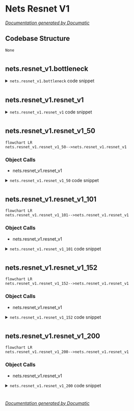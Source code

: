 # Nets Resnet V1

[_Documentation generated by Documatic_](https://www.documatic.com)

<!---Documatic-section-Codebase Structure-start--->
## Codebase Structure

<!---Documatic-block-system_architecture-start--->
```mermaid
None
```
<!---Documatic-block-system_architecture-end--->

# #
<!---Documatic-section-Codebase Structure-end--->

<!---Documatic-section-nets.resnet_v1.bottleneck-start--->
## nets.resnet_v1.bottleneck

<!---Documatic-section-bottleneck-start--->
<!---Documatic-block-nets.resnet_v1.bottleneck-start--->
<details>
	<summary><code>nets.resnet_v1.bottleneck</code> code snippet</summary>

```python
@slim.add_arg_scope
def bottleneck(inputs, depth, depth_bottleneck, stride, rate=1, outputs_collections=None, scope=None):
    with tf.variable_scope(scope, 'bottleneck_v1', [inputs]) as sc:
        depth_in = slim.utils.last_dimension(inputs.get_shape(), min_rank=4)
        if depth == depth_in:
            shortcut = resnet_utils.subsample(inputs, stride, 'shortcut')
        else:
            shortcut = slim.conv2d(inputs, depth, [1, 1], stride=stride, activation_fn=None, scope='shortcut')
        residual = slim.conv2d(inputs, depth_bottleneck, [1, 1], stride=1, scope='conv1')
        residual = resnet_utils.conv2d_same(residual, depth_bottleneck, 3, stride, rate=rate, scope='conv2')
        residual = slim.conv2d(residual, depth, [1, 1], stride=1, activation_fn=None, scope='conv3')
        output = tf.nn.relu(shortcut + residual)
        return slim.utils.collect_named_outputs(outputs_collections, sc.original_name_scope, output)
```
</details>
<!---Documatic-block-nets.resnet_v1.bottleneck-end--->
<!---Documatic-section-bottleneck-end--->

# #
<!---Documatic-section-nets.resnet_v1.bottleneck-end--->

<!---Documatic-section-nets.resnet_v1.resnet_v1-start--->
## nets.resnet_v1.resnet_v1

<!---Documatic-section-resnet_v1-start--->
<!---Documatic-block-nets.resnet_v1.resnet_v1-start--->
<details>
	<summary><code>nets.resnet_v1.resnet_v1</code> code snippet</summary>

```python
def resnet_v1(inputs, blocks, num_classes=None, is_training=True, global_pool=True, output_stride=None, include_root_block=True, spatial_squeeze=True, reuse=None, scope=None):
    with tf.variable_scope(scope, 'resnet_v1', [inputs], reuse=reuse) as sc:
        end_points_collection = sc.name + '_end_points'
        with slim.arg_scope([slim.conv2d, bottleneck, resnet_utils.stack_blocks_dense], outputs_collections=end_points_collection):
            with slim.arg_scope([slim.batch_norm], is_training=is_training):
                net = inputs
                if include_root_block:
                    if output_stride is not None:
                        if output_stride % 4 != 0:
                            raise ValueError('The output_stride needs to be a multiple of 4.')
                        output_stride /= 4
                    net = resnet_utils.conv2d_same(net, 64, 7, stride=1, scope='conv1')
                    net = slim.max_pool2d(net, [3, 3], stride=2, scope='pool1')
                    net = slim.utils.collect_named_outputs(end_points_collection, 'pool2', net)
                net = resnet_utils.stack_blocks_dense(net, blocks, output_stride)
                end_points = slim.utils.convert_collection_to_dict(end_points_collection)
                try:
                    end_points['pool3'] = end_points['resnet_v1_50/block1']
                    end_points['pool4'] = end_points['resnet_v1_50/block2']
                except:
                    end_points['pool3'] = end_points['Detection/resnet_v1_50/block1']
                    end_points['pool4'] = end_points['Detection/resnet_v1_50/block2']
                end_points['pool5'] = net
                return (net, end_points)
```
</details>
<!---Documatic-block-nets.resnet_v1.resnet_v1-end--->
<!---Documatic-section-resnet_v1-end--->

# #
<!---Documatic-section-nets.resnet_v1.resnet_v1-end--->

<!---Documatic-section-nets.resnet_v1.resnet_v1_50-start--->
## nets.resnet_v1.resnet_v1_50

<!---Documatic-section-resnet_v1_50-start--->
```mermaid
flowchart LR
nets.resnet_v1.resnet_v1_50-->nets.resnet_v1.resnet_v1
```

### Object Calls

* nets.resnet_v1.resnet_v1

<!---Documatic-block-nets.resnet_v1.resnet_v1_50-start--->
<details>
	<summary><code>nets.resnet_v1.resnet_v1_50</code> code snippet</summary>

```python
def resnet_v1_50(inputs, num_classes=None, is_training=True, global_pool=True, output_stride=None, spatial_squeeze=True, reuse=None, scope='resnet_v1_50'):
    blocks = [resnet_utils.Block('block1', bottleneck, [(256, 64, 1)] * 2 + [(256, 64, 2)]), resnet_utils.Block('block2', bottleneck, [(512, 128, 1)] * 3 + [(512, 128, 2)]), resnet_utils.Block('block3', bottleneck, [(1024, 256, 1)] * 5 + [(1024, 256, 2)]), resnet_utils.Block('block4', bottleneck, [(2048, 512, 1)] * 3)]
    return resnet_v1(inputs, blocks, num_classes, is_training, global_pool=global_pool, output_stride=output_stride, include_root_block=True, spatial_squeeze=spatial_squeeze, reuse=reuse, scope=scope)
```
</details>
<!---Documatic-block-nets.resnet_v1.resnet_v1_50-end--->
<!---Documatic-section-resnet_v1_50-end--->

# #
<!---Documatic-section-nets.resnet_v1.resnet_v1_50-end--->

<!---Documatic-section-nets.resnet_v1.resnet_v1_101-start--->
## nets.resnet_v1.resnet_v1_101

<!---Documatic-section-resnet_v1_101-start--->
```mermaid
flowchart LR
nets.resnet_v1.resnet_v1_101-->nets.resnet_v1.resnet_v1
```

### Object Calls

* nets.resnet_v1.resnet_v1

<!---Documatic-block-nets.resnet_v1.resnet_v1_101-start--->
<details>
	<summary><code>nets.resnet_v1.resnet_v1_101</code> code snippet</summary>

```python
def resnet_v1_101(inputs, num_classes=None, is_training=True, global_pool=True, output_stride=None, spatial_squeeze=True, reuse=None, scope='resnet_v1_101'):
    blocks = [resnet_utils.Block('block1', bottleneck, [(256, 64, 1)] * 2 + [(256, 64, 2)]), resnet_utils.Block('block2', bottleneck, [(512, 128, 1)] * 3 + [(512, 128, 2)]), resnet_utils.Block('block3', bottleneck, [(1024, 256, 1)] * 22 + [(1024, 256, 2)]), resnet_utils.Block('block4', bottleneck, [(2048, 512, 1)] * 3)]
    return resnet_v1(inputs, blocks, num_classes, is_training, global_pool=global_pool, output_stride=output_stride, include_root_block=True, spatial_squeeze=spatial_squeeze, reuse=reuse, scope=scope)
```
</details>
<!---Documatic-block-nets.resnet_v1.resnet_v1_101-end--->
<!---Documatic-section-resnet_v1_101-end--->

# #
<!---Documatic-section-nets.resnet_v1.resnet_v1_101-end--->

<!---Documatic-section-nets.resnet_v1.resnet_v1_152-start--->
## nets.resnet_v1.resnet_v1_152

<!---Documatic-section-resnet_v1_152-start--->
```mermaid
flowchart LR
nets.resnet_v1.resnet_v1_152-->nets.resnet_v1.resnet_v1
```

### Object Calls

* nets.resnet_v1.resnet_v1

<!---Documatic-block-nets.resnet_v1.resnet_v1_152-start--->
<details>
	<summary><code>nets.resnet_v1.resnet_v1_152</code> code snippet</summary>

```python
def resnet_v1_152(inputs, num_classes=None, is_training=True, global_pool=True, output_stride=None, spatial_squeeze=True, reuse=None, scope='resnet_v1_152'):
    blocks = [resnet_utils.Block('block1', bottleneck, [(256, 64, 1)] * 2 + [(256, 64, 2)]), resnet_utils.Block('block2', bottleneck, [(512, 128, 1)] * 7 + [(512, 128, 2)]), resnet_utils.Block('block3', bottleneck, [(1024, 256, 1)] * 35 + [(1024, 256, 2)]), resnet_utils.Block('block4', bottleneck, [(2048, 512, 1)] * 3)]
    return resnet_v1(inputs, blocks, num_classes, is_training, global_pool=global_pool, output_stride=output_stride, include_root_block=True, spatial_squeeze=spatial_squeeze, reuse=reuse, scope=scope)
```
</details>
<!---Documatic-block-nets.resnet_v1.resnet_v1_152-end--->
<!---Documatic-section-resnet_v1_152-end--->

# #
<!---Documatic-section-nets.resnet_v1.resnet_v1_152-end--->

<!---Documatic-section-nets.resnet_v1.resnet_v1_200-start--->
## nets.resnet_v1.resnet_v1_200

<!---Documatic-section-resnet_v1_200-start--->
```mermaid
flowchart LR
nets.resnet_v1.resnet_v1_200-->nets.resnet_v1.resnet_v1
```

### Object Calls

* nets.resnet_v1.resnet_v1

<!---Documatic-block-nets.resnet_v1.resnet_v1_200-start--->
<details>
	<summary><code>nets.resnet_v1.resnet_v1_200</code> code snippet</summary>

```python
def resnet_v1_200(inputs, num_classes=None, is_training=True, global_pool=True, output_stride=None, spatial_squeeze=True, reuse=None, scope='resnet_v1_200'):
    blocks = [resnet_utils.Block('block1', bottleneck, [(256, 64, 1)] * 2 + [(256, 64, 2)]), resnet_utils.Block('block2', bottleneck, [(512, 128, 1)] * 23 + [(512, 128, 2)]), resnet_utils.Block('block3', bottleneck, [(1024, 256, 1)] * 35 + [(1024, 256, 2)]), resnet_utils.Block('block4', bottleneck, [(2048, 512, 1)] * 3)]
    return resnet_v1(inputs, blocks, num_classes, is_training, global_pool=global_pool, output_stride=output_stride, include_root_block=True, spatial_squeeze=spatial_squeeze, reuse=reuse, scope=scope)
```
</details>
<!---Documatic-block-nets.resnet_v1.resnet_v1_200-end--->
<!---Documatic-section-resnet_v1_200-end--->

# #
<!---Documatic-section-nets.resnet_v1.resnet_v1_200-end--->

[_Documentation generated by Documatic_](https://www.documatic.com)